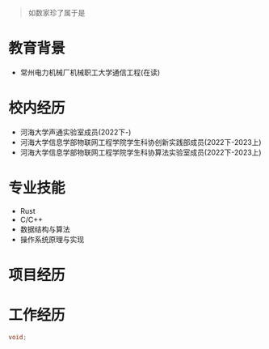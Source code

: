 > 如数家珍了属于是
# 教育背景

- 常州电力机械厂机械职工大学通信工程(在读)

# 校内经历

- 河海大学声通实验室成员(2022下-)
- 河海大学信息学部物联网工程学院学生科协创新实践部成员(2022下-2023上)
- 河海大学信息学部物联网工程学院学生科协算法实验室成员(2022下-2023上)

# 专业技能

- Rust
- C/C++
- 数据结构与算法
- 操作系统原理与实现

# 项目经历

# 工作经历
```cpp
void;
```